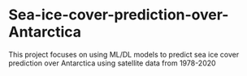 # Sea-ice-cover-prediction-over-Antarctica
This project focuses on using ML/DL models to predict sea ice cover prediction over Antarctica using satellite data from 1978-2020
